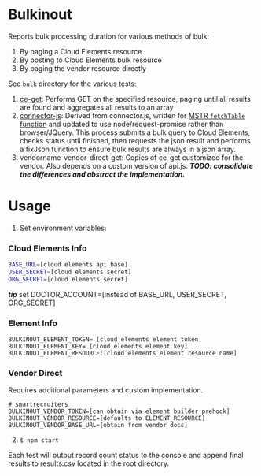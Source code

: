 # Bulkinout
Reports bulk processing duration for various methods of bulk:
1. By paging a Cloud Elements resource
1. By posting to Cloud Elements bulk resource 
1. By paging the vendor resource directly


See `bulk` directory for the various tests:
 1. [ce-get](./bulk/ce-get.js): Performs GET on the specified resource, paging until all results are found and aggregates all results to an array
 1. [connector-js](./bulk/connector-js.js): Derived from connector.js, written for [MSTR `fetchTable` function](https://lw.microstrategy.com/msdz/MSDL/GARelease_Current/docs/projects/DataConnectorSDK/Content/topics/Connecting_to_JSON_Excel_Files.htm) and updated to use node/request-promise rather than browser/JQuery. This process submits a bulk query to Cloud Elements, checks status until finished, then requests the json result and performs a fixJson function to ensure bulk results are always in a json array.
 1. vendorname-vendor-direct-get: Copies of ce-get customized for the vendor. Also depends on a custom version of api.js. ***TODO: consolidate the differences and abstract the implementation.***

# Usage
 1. Set environment variables:

 ### Cloud Elements Info

```bash
BASE_URL=[cloud elements api base]
USER_SECRET=[cloud elements secret]
ORG_SECRET=[cloud elements secret]
```
***tip*** set DOCTOR_ACCOUNT=[instead of BASE_URL, USER_SECRET, ORG_SECRET]

### Element Info

```
BULKINOUT_ELEMENT_TOKEN= [cloud elements element token]
BULKINOUT_ELEMENT_KEY= [cloud elements element key]
BULKINOUT_ELEMENT_RESOURCE:[cloud elements element resource name]
```

### Vendor Direct
Requires additional parameters and custom implementation.
```
# smartrecruiters
BULKINOUT_VENDOR_TOKEN=[can obtain via element builder prehook]
BULKINOUT_VENDOR_RESOURCE=[defaults to ELEMENT_RESOURCE]
BULKINOUT_VENDOR_BASE_URL=[obtain from vendor docs] 
```

2. `$ npm start`

Each test will output record count status to the console and append final results to results.csv located in the root directory.